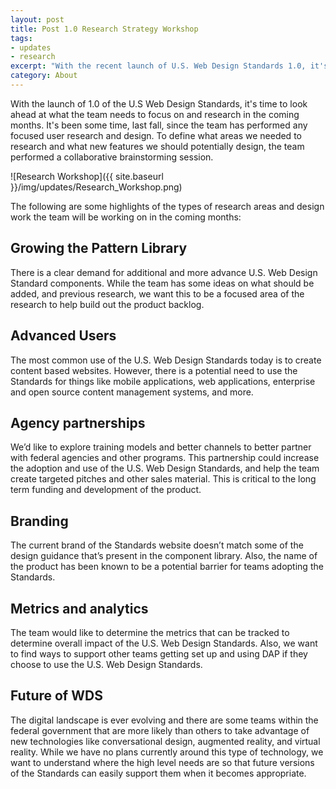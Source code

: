 ```yaml
---
layout: post
title: Post 1.0 Research Strategy Workshop
tags:
- updates
- research
excerpt: "With the recent launch of U.S. Web Design Standards 1.0, it's time for the team to take a look at the road ahead and determine what areas of the Standards they should focus on. To accomplish this, the team meet for a collaborative research and design workshop where ideas were proposed then mapped based on the ideas importance and feasibility."
category: About
---
```

With the launch of 1.0 of the U.S Web Design Standards, it's time to look ahead at what the team needs to focus on and research in the coming months. It's been some time, last fall, since the team has performed any focused user research and design. To define what areas we needed to research and what new features we should potentially design, the team performed a collaborative brainstorming session.

![Research Workshop]({{ site.baseurl }}/img/updates/Research_Workshop.png)

The following are some highlights of the types of research areas and design work the team will be working on in the coming months:

## Growing the Pattern Library
There is a clear demand for additional and more advance U.S. Web Design Standard components. While the team has some ideas on what should be added, and previous research, we want this to be a focused area of the research to help build out the product backlog.

## Advanced Users
The most common use of the U.S. Web Design Standards today is to create content based websites. However, there is a potential need to use the Standards for things like mobile applications, web applications, enterprise and open source content management systems, and more.

## Agency partnerships
We’d like to explore training models and better channels to better partner with federal agencies and other programs. This partnership could increase the adoption and use of the U.S. Web Design Standards, and help the team create targeted pitches and other sales material. This is critical to the long term funding and development of the product.

## Branding
The current brand of the Standards website doesn’t match some of the design guidance that’s present in the component library. Also, the name of the product has been known to be a potential barrier for teams adopting the Standards.

## Metrics and analytics
The team would like to determine the metrics that can be tracked to determine overall impact of the U.S. Web Design Standards. Also, we want to find ways to support other teams getting set up and using DAP if they choose to use the U.S. Web Design Standards.

## Future of WDS
The digital landscape is ever evolving and there are some teams within the federal government that are more likely than others to take advantage of new technologies like conversational design, augmented reality, and virtual reality. While we have no plans currently around this type of technology, we want to understand where the high level needs are so that future versions of the Standards can easily support them when it becomes appropriate.
